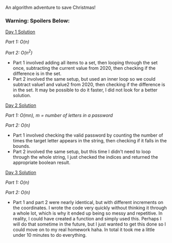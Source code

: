 An algorithm adventure to save Christmas!



### Warning: Spoilers Below:
[Day 1 Solution](https://github.com/JoshuaDueck/advent-of-code-2020/tree/main/day1)

*Part 1: O(n)*

*Part 2: O(n<sup>2</sup>)*
- Part 1 involved adding all items to a set, then looping through the set once, subtracting the current value from 2020, then checking if the difference is in the set.
- Part 2 involved the same setup, but used an inner loop so we could subtract value1 and value2 from 2020, then checking if the difference is in the set. It may be possible to do it faster, I did not look for a better solution.


[Day 2 Solution](https://github.com/JoshuaDueck/advent-of-code-2020/tree/main/day2)

*Part 1: O(mn), m = number of letters in a password*

*Part 2: O(n)*
- Part 1 involved checking the valid password by counting the number of times the target letter appears in the string, then checking if it falls in the bounds.
- Part 2 involved the same setup, but this time I didn't need to loop through the whole string, I just checked the indices and returned the appropriate boolean result.


[Day 3 Solution](https://github.com/JoshuaDueck/advent-of-code-2020/tree/main/day3)

*Part 1: O(n)*

*Part 2: O(n)*
- Part 1 and part 2 were nearly identical, but with different increments on the coordinates. I wrote the code very quickly without thinking it through a whole lot, which is why it ended up being so messy and repetitive. In reality, I could have created a function and simply used this. Perhaps I will do that sometime in the future, but I just wanted to get this done so I could move on to my real homework haha. In total it took me a little under 10 minutes to do everything.
